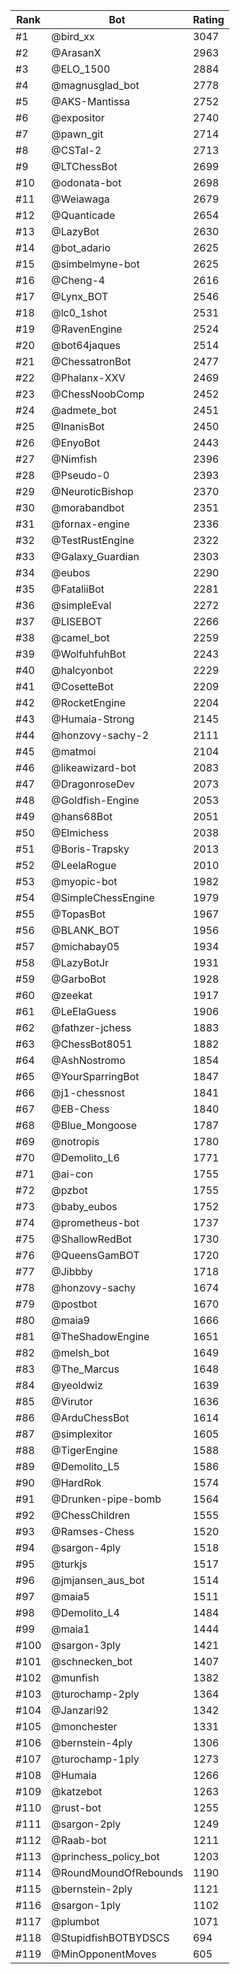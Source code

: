 Rank|Bot|Rating
---|---|---
#1|@bird_xx|3047
#2|@ArasanX|2963
#3|@ELO_1500|2884
#4|@magnusglad_bot|2778
#5|@AKS-Mantissa|2752
#6|@expositor|2740
#7|@pawn_git|2714
#8|@CSTal-2|2713
#9|@LTChessBot|2699
#10|@odonata-bot|2698
#11|@Weiawaga|2679
#12|@Quanticade|2654
#13|@LazyBot|2630
#14|@bot_adario|2625
#15|@simbelmyne-bot|2625
#16|@Cheng-4|2616
#17|@Lynx_BOT|2546
#18|@lc0_1shot|2531
#19|@RavenEngine|2524
#20|@bot64jaques|2514
#21|@ChessatronBot|2477
#22|@Phalanx-XXV|2469
#23|@ChessNoobComp|2452
#24|@admete_bot|2451
#25|@InanisBot|2450
#26|@EnyoBot|2443
#27|@Nimfish|2396
#28|@Pseudo-0|2393
#29|@NeuroticBishop|2370
#30|@morabandbot|2351
#31|@fornax-engine|2336
#32|@TestRustEngine|2322
#33|@Galaxy_Guardian|2303
#34|@eubos|2290
#35|@FataliiBot|2281
#36|@simpleEval|2272
#37|@LISEBOT|2266
#38|@camel_bot|2259
#39|@WolfuhfuhBot|2243
#40|@halcyonbot|2229
#41|@CosetteBot|2209
#42|@RocketEngine|2204
#43|@Humaia-Strong|2145
#44|@honzovy-sachy-2|2111
#45|@matmoi|2104
#46|@likeawizard-bot|2083
#47|@DragonroseDev|2073
#48|@Goldfish-Engine|2053
#49|@hans68Bot|2051
#50|@Elmichess|2038
#51|@Boris-Trapsky|2013
#52|@LeelaRogue|2010
#53|@myopic-bot|1982
#54|@SimpleChessEngine|1979
#55|@TopasBot|1967
#56|@BLANK_BOT|1956
#57|@michabay05|1934
#58|@LazyBotJr|1931
#59|@GarboBot|1928
#60|@zeekat|1917
#61|@LeElaGuess|1906
#62|@fathzer-jchess|1883
#63|@ChessBot8051|1882
#64|@AshNostromo|1854
#65|@YourSparringBot|1847
#66|@j1-chessnost|1841
#67|@EB-Chess|1840
#68|@Blue_Mongoose|1787
#69|@notropis|1780
#70|@Demolito_L6|1771
#71|@ai-con|1755
#72|@pzbot|1755
#73|@baby_eubos|1752
#74|@prometheus-bot|1737
#75|@ShallowRedBot|1730
#76|@QueensGamBOT|1720
#77|@Jibbby|1718
#78|@honzovy-sachy|1674
#79|@postbot|1670
#80|@maia9|1666
#81|@TheShadowEngine|1651
#82|@melsh_bot|1649
#83|@The_Marcus|1648
#84|@yeoldwiz|1639
#85|@Virutor|1636
#86|@ArduChessBot|1614
#87|@simplexitor|1605
#88|@TigerEngine|1588
#89|@Demolito_L5|1586
#90|@HardRok|1574
#91|@Drunken-pipe-bomb|1564
#92|@ChessChildren|1555
#93|@Ramses-Chess|1520
#94|@sargon-4ply|1518
#95|@turkjs|1517
#96|@jmjansen_aus_bot|1514
#97|@maia5|1511
#98|@Demolito_L4|1484
#99|@maia1|1444
#100|@sargon-3ply|1421
#101|@schnecken_bot|1407
#102|@munfish|1382
#103|@turochamp-2ply|1364
#104|@Janzari92|1342
#105|@monchester|1331
#106|@bernstein-4ply|1306
#107|@turochamp-1ply|1273
#108|@Humaia|1266
#109|@katzebot|1263
#110|@rust-bot|1255
#111|@sargon-2ply|1249
#112|@Raab-bot|1211
#113|@princhess_policy_bot|1203
#114|@RoundMoundOfRebounds|1190
#115|@bernstein-2ply|1121
#116|@sargon-1ply|1102
#117|@plumbot|1071
#118|@StupidfishBOTBYDSCS|694
#119|@MinOpponentMoves|605
